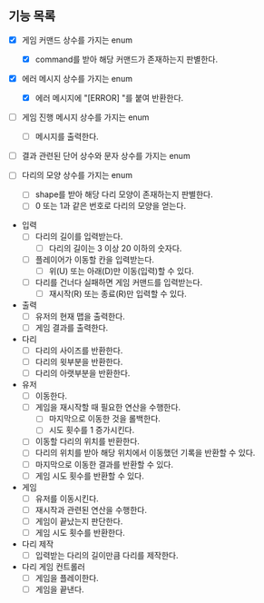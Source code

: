 ## 기능 목록

- [x] 게임 커맨드 상수를 가지는 enum
    - [x] command를 받아 해당 커맨드가 존재하는지 판별한다.

- [x] 에러 메시지 상수를 가지는 enum
    - [x] 에러 메시지에 "[ERROR] "를 붙여 반환한다.

- [ ] 게임 진행 메시지 상수를 가지는 enum
    - [ ] 메시지를 출력한다.

- [ ] 결과 관련된 단어 상수와 문자 상수를 가지는 enum

- [ ] 다리의 모양 상수를 가지는 enum
    - [ ] shape를 받아 해당 다리 모양이 존재하는지 판별한다.
    - [ ] 0 또는 1과 같은 번호로 다리의 모양을 얻는다.

- 입력
    - [ ] 다리의 길이를 입력받는다.
        - [ ] 다리의 길이는 3 이상 20 이하의 숫자다.

    - [ ] 플레이어가 이동할 칸을 입력받는다.
        - [ ] 위(U) 또는 아래(D)만 이동(입력)할 수 있다.

    - [ ] 다리를 건너다 실패하면 게임 커맨드를 입력받는다.
        - [ ] 재시작(R) 또는 종료(R)만 입력할 수 있다.

- 출력
    - [ ] 유저의 현재 맵을 출력한다.
    - [ ] 게임 결과를 출력한다.

- 다리
    - [ ] 다리의 사이즈를 반환한다.
    - [ ] 다리의 윗부분을 반환한다.
    - [ ] 다리의 아랫부분을 반환한다.

- 유저
    - [ ] 이동한다.
    - [ ] 게임을 재시작할 때 필요한 연산을 수행한다.
        - [ ] 마지막으로 이동한 것을 롤백한다.
        - [ ] 시도 횟수를 1 증가시킨다.
    - [ ] 이동할 다리의 위치를 반환한다.
    - [ ] 다리의 위치를 받아 해당 위치에서 이동했던 기록을 반환할 수 있다.
    - [ ] 마지막으로 이동한 결과를 반환할 수 있다.
    - [ ] 게임 시도 횟수를 반환할 수 있다.

- 게임
    - [ ] 유저를 이동시킨다.
    - [ ] 재시작과 관련된 연산을 수행한다.
    - [ ] 게임이 끝났는지 판단한다.
    - [ ] 게임 시도 횟수를 반환한다.

- 다리 제작
    - [ ] 입력받는 다리의 길이만큼 다리를 제작한다.

- 다리 게임 컨트롤러
    - [ ] 게임을 플레이한다.
    - [ ] 게임을 끝낸다.